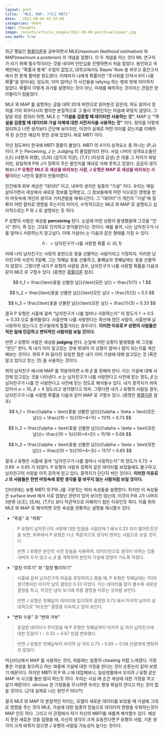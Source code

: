 ```yaml
---
layout: post
title:  "MLE, MAP, 그리고 MBTI"
date:   2021-08-04 01:52:00
categories: 에세이
tags: thoughts
image: /assets/article_images/2021-08-04-post3/wallpaper.jpg
use_math: true
---
```


최근 몇달간 [확률이론](https://minniie.github.io/%ED%99%95%EB%A5%A0/2021/07/27/probability.html)을 공부하면서 MLE(maximum likelihood estimation) 와 MAP(maximum a posteriori) 의 개념을 접했다. 이 두 개념을 아는 것이 ML 연구자가 되기 위해 필수적이라는 것을 네이버 인턴십을 진행하면서 처음 알았다. 용인외고 국제반에는 “확률과 통계” 수업이 없었고, 대학교에서도 Bayes’ Rule 을 외우고 중간고사에서 한 문제 풀어본 정도였다. 이때까지 나에게 확률이란 "주사위를 던져서 6이 나올 확률"을 알아내는 정도의, 이미 일어난 각 사건들을 tallying 하는 행위 밖에 의미하지 않았다. 확률이 이렇게 과거를 설명하는 것이 아닌, 미래를 예측하는 것이라는 관점은 받아들이기 힘들었다. 

MLE 와 MAP 를 설명하는 글을 대략 20개 버전으로 읽어본것 같은데, 하도 읽어서 정의를 거의 외우다시피 했지만 본질적으로 그 둘이 무엇인지는 마음에 와닿지 않았다. 그 달달 외운 정의라 하면, MLE 는 **“가설을 검증할 때 데이터만 사용하는 것“**, MAP 는 **“가설을 검증할 때 데이터와 가설 자체에 대한 사전지식을 사용하는 것”** 이다. 정의를 이렇게 정리하고 나면 생각보다 간단해 보이지만, 이것이 실제로 어떤 의미를 갖는지를 이해하게 된 순간은 예상치 못한 곳에 있었다. 바로 MBTI 이다.  

작년 정도부터 한국에 MBTI 열풍이 불었다. MBTI 의 4가지 성격요소 중 하나는 {P,J} 이다. P 는 Perceiving, J 는 Judging 의 줄임말이라 한다. 사실 나머지 성격요소들인 {I,E} (내향과 외향), {S,N} (감각과 직관), {T,F} (이성과 감성) 은 대충 그 차이가 와닿지만, 유일하게 P와 J가 정확히 무슨 말인지를 제대로 이해 못하고 있었다. 곰곰히 생각해보니 <span style="color:#872657; font-weight:bold;">P 유형은 MLE 로 세상을 바라보는 사람, J 유형은 MAP 로 세상을 바라보는 사람</span>이라는 나만의 결론이 만들어졌다.

인간에게 외부 세상은 “데이터” 이고, 내부의 생각은 일종의 “가설” 이다. 우리는 매일 살아가면서 세상에서 새로운 정보를 입력받고, 그 정보들에게 어떤 식으로든 영향을 받아 머릿속에 개인의 생각과 가치관들을 채워나간다. 그 "데이터"가 개인의 "가설"에 정확히 어떤 절차로 영향을 주는지의 차이가, 수학적으로는 MLE 와 MAP 로 설명되고 심리적으로는 P 와 J 로 설명되는 듯 하다.  

P 성향의 사람은 세상을 **perceiving** 한다. 눈앞에 어떤 상황이 발생했을때 그것을 “인식” 한다, 즉 있는 그대로 인지하고 받아들인다는 것이다. 예를 들어, 나는 남자친구가 나를 얼마나 사랑하는지 알고싶다. 이때 가설(h) 는 다음과 같은 형태를 가질 수 있다.

$$ h : = \text{남자친구가 나를 사랑할 확률} \in (0,1) $$

이때 나의 남자친구는 사랑의 표현으로 꽃을 선물하는 사람이라고 가정하자. 이러한 남자친구와 사귄지 3일째, 그는 첫째날 꽃을 선물하고, 둘째날과 셋째날에는 꽃을 선물하지 않았다. 그렇다면 내가 P 유형의 사람일 경우, 남자친구가 나를 사랑할 확률을 다음과 같이 MLE 로 구할수 있다. (증명은 [확률이론](https://minniie.github.io/%ED%99%95%EB%A5%A0/2021/07/27/probability.html) 참조)

$$ h_1 = \frac{\text{꽃을 선물한 날}}{\text{모든 날}} = \frac{1}{1} = 1 $$ 

$$ h_2 = \frac{\text{꽃을 선물한 날}}{\text{모든 날}} = \frac{1}{2} = 0.5 $$ 

$$ h_3 = \frac{\text{꽃을 선물한 날}}{\text{모든 날}} = \frac{1}{3} = 0.33 $$ 

결국 P 유형은 사흘에 걸쳐 “남자친구가 나를 얼마나 사랑하는지” 의 정도가 $1 \rightarrow 0.5 \rightarrow 0.33$ 으로 줄어들었다. 사흘만에 나를 사랑한다는 확신에 찼던 사람이, 사흘만에 날 사랑하지 않는다고 친구들에게 툴툴거리는 경우이다. **이러한 이유로 P 성향의 사람들은 작은 일에 민감하고 변덕적인 사람처럼 보일 것이다.**

반면 J 성향의 사람은 세상을 **judging** 한다. 눈앞에 어떤 상황이 발생했을 때 그것을 “판단” 한다, 즉 내가 이미 알고있는 것에 빗대어 이 상황이 얼마나 말이 되는지를 계산해보는 것이다. 위의 P 와 달라진 유일한 점은 내가 이미 가설에 대해 알고있는 것 (혹은 알고 있다고 믿는 것) 을 사용하는 것이다. 

위의 남자친구 예시에 MAP 를 적용하려면 $\alpha$ 와 $\beta$ 를 정해야 한다. 이는 가설에 대해 사전에 믿고있는 것을 나타낸다. $\alpha$ 는 남자친구가 나를 사랑한다고 사전에 믿는 정도, $\beta$ 는 남자친구가 나를 안 사랑한다고 사전에 믿는 정도로 해석될수 있다. 내가 콩깍지가 씌여 있어서 $\alpha = 10$, $\beta = 4$ 정도라고 생각했다고 하자. 그렇다면 내가 J 유형의 사람일 경우, 남자친구가 나를 사랑할 확률을 다음과 같이 MAP 로 구할수 있다. (증명은 [확률이론](https://minniie.github.io/%ED%99%95%EB%A5%A0/2021/07/27/probability.html) 참조)

$$ h_1 = \frac{(\alpha + \text{꽃을 선물한 날})}{(\alpha + \beta + \text{모든 날})} = \frac{(10 + 1)}{(10+4+1)} = 11/15 = 0.73 $$ 

$$ h_2 = \frac{(\alpha + \text{꽃을 선물한 날})}{(\alpha + \beta + \text{모든 날})}= \frac{(10 + 1)}{(10+4+2)} = 11/16 = 0.69 $$ 

$$ h_3 = \frac{(\alpha + \text{꽃을 선물한 날})}{(\alpha + \beta + \text{모든 날})} = \frac{(10 + 1)}{(10+4+3)} = 11/17 = 0.65 $$ 

결국 J 유형은 사흘에 걸쳐 “남자친구가 나를 얼마나 사랑하는지” 의 정도가 $0.73 \rightarrow 0.69 \rightarrow 0.65$ 가 되었다. P 유형의 사람과 정확히 같은 데이터를 보았음에도 불구하고, 남자친구의 사랑을 아직 강하게 믿고 있다. 콩깍지가 단단히 씌인 것이다. **이러한 이유로 J 의 사람들은 한번 머릿속에 꽂힌 생각을 잘 바꾸지 않는 사람처럼 보일 것이다.**

인터넷에는 보통 MBTI 의 P와 J를 구분짓는 여러 속성들을 설명한다. 하지만 이 속성들은 surface level 에서 서로 엄청난 관련이 있어 보이진 않는데, 이것이 P와 J가 나머지 3분류 ({I,E}, {S,N}, {T,F}) 보다 직관적으로 이해하기 힘든 이유인듯 하다. 이를 위의 MLE 와 MAP 로 해석하면 모든 속성을 관통하는 설명을 제시할수 있다.

- “즉흥” 과 “계획”

>P 유형이 남자친구의 사랑에 대한 믿음을 사흘만에 $1$ 에서 $0.33$ 까지 떨어트린것을 보면, 외부에서 P 유형은 다소 즉흥적으로 생각이 변하는 사람으로 보일 것이다.
>
>반면 J 유형은 본인의 사전 믿음을 사용하여, 데이터만으로 생각이 바뀌는 것을 내버려 두지 않고 $\alpha$, $\beta$ 를 계획하여 본인의 가설에 영향이 가도록 하였다. 

- “결정 미루기” 와 “결정 빨리하기”

>사흘에 걸쳐 남자친구의 마음을 추정하려고 했을 때, P 유형은 첫째날에는 $1$이라 생각했지만 마지막 날의 결정은 $0.33$ 이었다. 이는 데이터를 많이 볼수록 새로운 결정을 하고, 이것은 남이 보기에 최종 결정을 미루는 것처럼 보인다.
>
>반면 J 유형은 첫째날의 데이터에 입각하여 결정한 $0.73$ 에서 마지막 날까지 상대적으로 “비슷한“ 결정을 지속하고 있어 보인다.

- “변화 수용” 과 “변화 거부”

>동일한 데이터가 주어졌을 때 P 유형은 첫째날부터 마지막 날 까지 남자친구에 대한 믿음이 $1 - 0.33 = 0.67$ 만큼 변화했다. 
>
>반면 J 유형은 첫째날부터 마지막 날 까지 $0.73 - 0.65 = 0.08$ 만큼밖에 변화하지 않았다. 

머신러닝에서 MAP 를 사용하는 것이, 처음에는 일종의 cheating 처럼 느껴졌다. 가장 좋은 가설을 찾으려고 하는 와중에 가설에 대한 가정을 한다는 것이 순환논리 같아 보였기 때문이다. 하지만 MBTI 의 P 와 J 에 대입해보니, 일상생활에서 오히려 J 유형 같은 MAP 식 사고를 훨씬 많이 하는듯 하다. 우리는 사실 매 순간 세상에 대한 가정을 하고 살기 때문이다. obvious 한 가정들을 무시하면 우리는 평생 확실히 안다고 하는 것이 없을 것이다. (근데 실제로 나는 완전 P 이다?!)

결국 MLE 와 MAP 의 본질적인 차이는, 모델이 새로운 데이터를 보았을 때 가설에 그대로 영향을 주는 것이 MLE, 가설에 대한 일종의 믿음으로 데이터의 영향을 우회하는것이 MAP 인듯 하다. 그리고 이 관점에서 자기 자신의 MBTI를 새롭게 해석할수 있다. 예상치 못한 새로운 것을 접했을 때, 자신의 생각이 크게 요동친다면 P 유형의 사람, 기존 생각이 크게 바뀌지 않으면 J 유형의 사람일 가능성이 높다는 것이다. 
